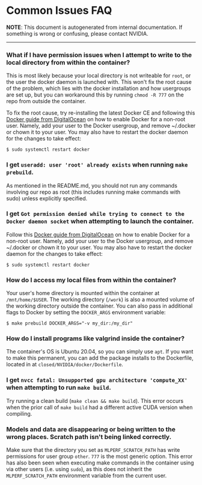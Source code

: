 # Common Issues FAQ
**NOTE**: This document is autogenerated from internal documentation. If something is wrong or confusing, please contact NVIDIA.

---

### What if I have permission issues when I attempt to write to the local directory from within the container?

This is most likely because your local directory is not writeable for `root`, or the user the docker daemon is launched with. This won't fix the root cause of the problem, which lies with the docker installation and how usergroups are set up, but you can workaround this by running `chmod -R 777` on the repo from outside the container.

To fix the root cause, try re-installing the latest Docker CE and following this [Docker guide from DigitalOcean](https://www.digitalocean.com/community/questions/how-to-fix-docker-got-permission-denied-while-trying-to-connect-to-the-docker-daemon-socket) on how to enable Docker for a non-root user. Namely, add your user to the Docker usergroup, and remove ~/.docker or chown it to your user. You may also have to restart the docker daemon for the changes to take effect:

```
$ sudo systemctl restart docker
```
### I get `useradd: user 'root' already exists` when running `make prebuild`.

As mentioned in the README.md,  you should not run any commands involving our repo as root (this includes running make commands with sudo) unless explicitly specified.

### I get `Got permission denied while trying to connect to the Docker daemon socket` when attempting to launch the container.

Follow this [Docker guide from DigitalOcean](https://www.digitalocean.com/community/questions/how-to-fix-docker-got-permission-denied-while-trying-to-connect-to-the-docker-daemon-socket) on how to enable Docker for a non-root user. Namely, add your user to the Docker usergroup, and remove ~/.docker or chown it to your user. You may also have to restart the docker daemon for the changes to take effect:

```
$ sudo systemctl restart docker
```
### How do I access my local files from within the container?

Your user's home directory is mounted within the container at `/mnt/home/$USER`. The working directory (`/work`) is also a mounted volume of the working directory outside the container. You can also pass in additional flags to Docker by setting the `DOCKER_ARGS` environment variable:

```
$ make prebuild DOCKER_ARGS="-v my_dir:/my_dir"
```
### How do I install programs like valgrind inside the container?

The container's OS is Ubuntu 20.04, so you can simply use `apt`. If you want to make this permanent, you can add the package installs to the Dockerfile, located in at `closed/NVIDIA/docker/Dockerfile`.

### I get `nvcc fatal: Unsupported gpu architecture 'compute_XX'` when attempting to run `make build`.

Try running a clean build (`make clean && make build`). This error occurs when the prior call of `make build` had a different active CUDA version when compiling.

### Models and data are disappearing or being written to the wrong places. Scratch path isn't being linked correctly.

Make sure that the directory you set as `MLPERF_SCRATCH_PATH` has write permissions for user group `other`. `777` is the most generic option. This error has also been seen when executing make commands in the container using via other users (i.e. using `sudo`), as this does not inherit the `MLPERF_SCRATCH_PATH` environment variable from the current user.

